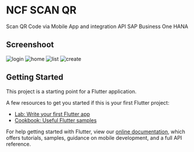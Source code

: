 # NCF SCAN QR 

Scan QR Code via Mobile App and integration API SAP Business One HANA

## Screenshoot

![login](https://user-images.githubusercontent.com/49827113/74495045-3e7e8380-4f09-11ea-9622-532e58ad01fd.png)
![home](https://user-images.githubusercontent.com/49827113/74495066-53f3ad80-4f09-11ea-9cae-976ad479d1ec.png)
![list](https://user-images.githubusercontent.com/49827113/74495072-56ee9e00-4f09-11ea-915e-27ea9691a61e.png)
![create](https://user-images.githubusercontent.com/49827113/74495540-ad101100-4f0a-11ea-8238-2df68c6b0d75.png)

## Getting Started

This project is a starting point for a Flutter application.

A few resources to get you started if this is your first Flutter project:

- [Lab: Write your first Flutter app](https://flutter.dev/docs/get-started/codelab)
- [Cookbook: Useful Flutter samples](https://flutter.dev/docs/cookbook)

For help getting started with Flutter, view our
[online documentation](https://flutter.dev/docs), which offers tutorials,
samples, guidance on mobile development, and a full API reference.
